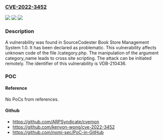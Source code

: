 ### [CVE-2022-3452](https://cve.mitre.org/cgi-bin/cvename.cgi?name=CVE-2022-3452)
![](https://img.shields.io/static/v1?label=Product&message=Book%20Store%20Management%20System&color=blue)
![](https://img.shields.io/static/v1?label=Version&message=n%2Fa&color=blue)
![](https://img.shields.io/static/v1?label=Vulnerability&message=CWE-707%20Improper%20Neutralization%20-%3E%20CWE-74%20Injection%20-%3E%20CWE-79%20Cross%20Site%20Scripting&color=brighgreen)

### Description

A vulnerability was found in SourceCodester Book Store Management System 1.0. It has been declared as problematic. This vulnerability affects unknown code of the file /category.php. The manipulation of the argument category_name leads to cross site scripting. The attack can be initiated remotely. The identifier of this vulnerability is VDB-210436.

### POC

#### Reference
No PoCs from references.

#### Github
- https://github.com/ARPSyndicate/cvemon
- https://github.com/kenyon-wong/cve-2022-3452
- https://github.com/nomi-sec/PoC-in-GitHub

